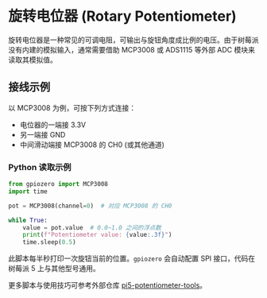 # 旋转电位器 (Rotary Potentiometer)

旋转电位器是一种常见的可调电阻，可输出与旋钮角度成比例的电压。由于树莓派没有内建的模拟输入，通常需要借助 MCP3008 或 ADS1115 等外部 ADC 模块来读取其模拟值。

## 接线示例

以 MCP3008 为例，可按下列方式连接：

- 电位器的一端接 3.3V
- 另一端接 GND
- 中间滑动端接 MCP3008 的 CH0 (或其他通道)

### Python 读取示例

```python
from gpiozero import MCP3008
import time

pot = MCP3008(channel=0)  # 对应 MCP3008 的 CH0

while True:
    value = pot.value  # 0.0~1.0 之间的浮点数
    print(f"Potentiometer value: {value:.3f}")
    time.sleep(0.5)
```

此脚本每半秒打印一次旋钮当前的位置。`gpiozero` 会自动配置 SPI 接口，代码在树莓派 5 上与其他型号通用。

更多脚本与使用技巧可参考外部仓库 [pi5-potentiometer-tools](https://github.com/SwartzMss/pi5-potentiometer-tools)。
